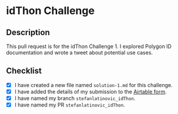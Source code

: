 # idThon Challenge

## Description

This pull request is for the idThon Challenge 1. I explored Polygon ID documentation and wrote a tweet about potential use cases.

## Checklist

- [x] I have created a new file named `solution-1.md` for this challenge.
- [x] I have added the details of my submission to the [Airtable form](https://airtable.com/shrNCmi6zP4RDklNi).
- [x] I have named my branch `stefanlatinovic_idThon`.
- [x] I have named my PR `stefanlatinovic_idThon`.
